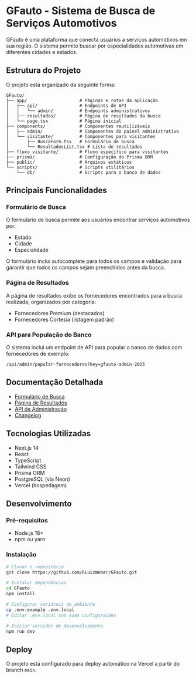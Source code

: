 # GFauto - Sistema de Busca de Serviços Automotivos

GFauto é uma plataforma que conecta usuários a serviços automotivos em sua região. O sistema permite buscar por especialidades automotivas em diferentes cidades e estados.

## Estrutura do Projeto

O projeto está organizado da seguinte forma:

```
GFauto/
├── app/                    # Páginas e rotas da aplicação
│   ├── api/                # Endpoints de API
│   │   └── admin/          # Endpoints administrativos
│   ├── resultados/         # Página de resultados da busca
│   └── page.tsx            # Página inicial
├── components/             # Componentes reutilizáveis
│   ├── admin/              # Componentes do painel administrativo
│   └── visitante/          # Componentes para visitantes
│       ├── BuscaForm.tsx   # Formulário de busca
│       └── ResultadosList.tsx # Lista de resultados
├── fluxo_visitante/        # Fluxo específico para visitantes
├── prisma/                 # Configuração do Prisma ORM
├── public/                 # Arquivos estáticos
└── scripts/                # Scripts utilitários
    └── db/                 # Scripts para o banco de dados
```

## Principais Funcionalidades

### Formulário de Busca
O formulário de busca permite aos usuários encontrar serviços automotivos por:
- Estado
- Cidade
- Especialidade

O formulário inclui autocomplete para todos os campos e validação para garantir que todos os campos sejam preenchidos antes da busca.

### Página de Resultados
A página de resultados exibe os fornecedores encontrados para a busca realizada, organizados por categoria:
- Fornecedores Premium (destacados)
- Fornecedores Cortesia (listagem padrão)

### API para População do Banco
O sistema inclui um endpoint de API para popular o banco de dados com fornecedores de exemplo:
```
/api/admin/popular-fornecedores?key=gfauto-admin-2025
```

## Documentação Detalhada

- [Formulário de Busca](./docs/formulario_busca.md)
- [Página de Resultados](./docs/pagina_resultados.md)
- [API de Administração](./docs/api/admin_api.md)
- [Changelog](./docs/changelog.md)

## Tecnologias Utilizadas

- Next.js 14
- React
- TypeScript
- Tailwind CSS
- Prisma ORM
- PostgreSQL (via Neon)
- Vercel (hospedagem)

## Desenvolvimento

### Pré-requisitos
- Node.js 18+
- npm ou yarn

### Instalação
```bash
# Clonar o repositório
git clone https://github.com/RLuizWeber/GFauto.git

# Instalar dependências
cd GFauto
npm install

# Configurar variáveis de ambiente
cp .env.example .env.local
# Editar .env.local com suas configurações

# Iniciar servidor de desenvolvimento
npm run dev
```

## Deploy

O projeto está configurado para deploy automático na Vercel a partir do branch `main`.
